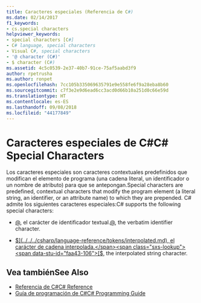 ```yaml
---
title: Caracteres especiales (Referencia de C#)
ms.date: 02/14/2017
f1_keywords:
- cs.special characters
helpviewer_keywords:
- special characters [C#]
- C# language, special characters
- Visual C#, special characters
- '@ character (C#)'
- $ character (C#)
ms.assetid: 4c5c0539-2e37-40b7-91ce-75af5aabd3f9
author: rpetrusha
ms.author: ronpet
ms.openlocfilehash: 7cc105b335069635791e9e558fe6f9a28eba8b60
ms.sourcegitcommit: c7f3e2e9d6ead6cc3acd0d66b10a251d0c66e59d
ms.translationtype: HT
ms.contentlocale: es-ES
ms.lasthandoff: 09/08/2018
ms.locfileid: "44177849"
---
```

# <a name="c-special-characters"></a><span data-ttu-id="faa43-102">Caracteres especiales de C#</span><span class="sxs-lookup"><span data-stu-id="faa43-102">C# Special Characters</span></span>

<span data-ttu-id="faa43-103">Los caracteres especiales son caracteres contextuales predefinidos que modifican el elemento de programa (una cadena literal, un identificador o un nombre de atributo) para que se antepongan.</span><span class="sxs-lookup"><span data-stu-id="faa43-103">Special characters are predefined, contextual characters that modify the program element (a literal string, an identifier, or an attribute name) to which they are prepended.</span></span> <span data-ttu-id="faa43-104">C# admite los siguientes caracteres especiales:</span><span class="sxs-lookup"><span data-stu-id="faa43-104">C# supports the following special characters:</span></span> 

- <span data-ttu-id="faa43-105">[@](../../../csharp/language-reference/tokens/verbatim.md), el carácter de identificador textual.</span><span class="sxs-lookup"><span data-stu-id="faa43-105">[@](../../../csharp/language-reference/tokens/verbatim.md), the verbatim identifier character.</span></span> 

- <span data-ttu-id="faa43-106">[$](../../../csharp/language-reference/tokens/interpolated.md), el carácter de cadena interpolada.</span><span class="sxs-lookup"><span data-stu-id="faa43-106">[$](../../../csharp/language-reference/tokens/interpolated.md), the interpolated string character.</span></span>

## <a name="see-also"></a><span data-ttu-id="faa43-107">Vea también</span><span class="sxs-lookup"><span data-stu-id="faa43-107">See Also</span></span>

- [<span data-ttu-id="faa43-108">Referencia de C#</span><span class="sxs-lookup"><span data-stu-id="faa43-108">C# Reference</span></span>](../../../csharp/language-reference/index.md)  
- [<span data-ttu-id="faa43-109">Guía de programación de C#</span><span class="sxs-lookup"><span data-stu-id="faa43-109">C# Programming Guide</span></span>](../../../csharp/programming-guide/index.md)
